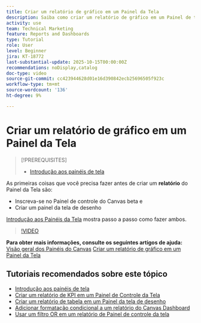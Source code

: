 ```yaml
---
title: Criar um relatório de gráfico em um Painel da Tela
description: Saiba como criar um relatório de gráfico em um Painel de tela.
activity: use
team: Technical Marketing
feature: Reports and Dashboards
type: Tutorial
role: User
level: Beginner
jira: KT-18772
last-substantial-update: 2025-10-15T00:00:00Z
recommendations: noDisplay,catalog
doc-type: video
source-git-commit: cc423944628d01e16d390842ecb25696505f923c
workflow-type: tm+mt
source-wordcount: '136'
ht-degree: 9%

---
```


# Criar um relatório de gráfico em um Painel da Tela

>[!PREREQUISITES]
>
>* [Introdução aos painéis de tela](/help/reporting/canvas-dashboards/introduction-to-canvas-dashboards.md)

As primeiras coisas que você precisa fazer antes de criar um **relatório** do Painel da Tela são:

* Inscreva-se no Painel de controle do Canvas beta e
* Criar um painel da tela de desenho

[Introdução aos Painéis da Tela](/help/reporting/canvas-dashboards/introduction-to-canvas-dashboards.md) mostra passo a passo como fazer ambos.

>[!VIDEO](https://video.tv.adobe.com/v/3475814/?quality=12&learn=on&enablevpops=1)

**Para obter mais informações, consulte os seguintes artigos de ajuda:**
[Visão geral dos Painéis do Canvas](https://experienceleague.adobe.com/en/docs/workfront/using/reporting/canvas-dashboards/canvas-dashboards-overview)
[Criar um relatório de gráfico em um Painel da Tela](https://experienceleague.adobe.com/en/docs/workfront/using/reporting/canvas-dashboards/add-reports/build-chart-report)

## Tutoriais recomendados sobre este tópico

* [Introdução aos painéis de tela](/help/reporting/canvas-dashboards/introduction-to-canvas-dashboards.md)
* [Criar um relatório de KPI em um Painel de Controle da Tela](/help/reporting/canvas-dashboards/create-a-kpi-report-on-a-canvas-dashboard.md)
* [Criar um relatório de tabela em um Painel da tela de desenho](/help/reporting/canvas-dashboards/create-a-table-report-on-a-canvas-dashboard.md)
* [Adicionar formatação condicional a um relatório do Canvas Dashboard](/help/reporting/canvas-dashboards/add-conditional-formatting-to-a-canvas-dashboard-report.md)
* [Usar um filtro OR em um relatório de Painel de controle da tela](/help/reporting/canvas-dashboards/use-an-or-filter-in-a-canvas-dashboard-report.md)

